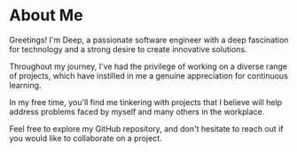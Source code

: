# About Me

Greetings! I'm Deep, a passionate software engineer with a deep fascination for technology and a strong desire to create innovative solutions.

Throughout my journey, I've had the privilege of working on a diverse range of projects, which have instilled in me a genuine appreciation for continuous learning.

In my free time, you'll find me tinkering with projects that I believe will help address problems faced by myself and many others in the workplace.

Feel free to explore my GitHub repository, and don't hesitate to reach out if you would like to collaborate on a project.